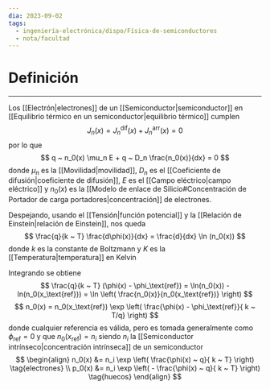 ```yaml
---
dia: 2023-09-02
tags:
  - ingeniería-electrónica/dispo/Física-de-semiconductores
  - nota/facultad
---
```

# Definición
---
Los [[Electrón|electrones]] de un [[Semiconductor|semiconductor]] en [[Equilibrio térmico en un semiconductor|equilibrio térmico]] cumplen $$ J_n(x) = J_n^\text{dif}(x) + J_n^\text{arr}(x) = 0 $$ por lo que 
$$ q ~ n_0(x) \mu_n E + q ~ D_n \frac{n_0(x)}{dx} = 0 $$ donde $\mu_n$ es la [[Movilidad|movilidad]], $D_n$ es el [[Coeficiente de difusión|coeficiente de difusión]], $E$ es el [[Campo eléctrico|campo eléctrico]] y $n_0(x)$ es la [[Modelo de enlace de Silicio#Concentración de Portador de carga portadores|concentración]] de electrones. 

Despejando, usando el [[Tensión|función potencial]] y la [[Relación de Einstein|relación de Einstein]], nos queda $$ \frac{q}{k ~ T} \frac{d\phi(x)}{dx} = \frac{d}{dx} \ln (n_0(x)) $$ donde $k$ es la constante de Boltzmann y $K$ es la [[Temperatura|temperatura]] en Kelvin

Integrando se obtiene $$ \frac{q}{k ~ T} (\phi(x) - \phi_\text{ref}) = \ln(n_0(x)) - ln(n_0(x_\text{ref})) = \ln \left( \frac{n_0(x)}{n_0(x_\text{ref})} \right) $$
$$ n_0(x) = n_0(x_\text{ref}) \exp \left( \frac{\phi(x) - \phi_\text{ref}}{ k ~ T/q} \right) $$ 
donde cualquier referencia es válida, pero es tomada generalmente como $\phi_\text{ref} = 0$ y que $n_0(x_\text{ref}) = n_i$ siendo $n_i$ la [[Semiconductor intrínseco|concentración intrínseca]] de un semiconductor $$ \begin{align} 
    n_0(x) &= n_i \exp \left( \frac{\phi(x) ~ q}{ k ~ T} \right) \tag{electrones} \\
    p_0(x) &= n_i \exp \left( - \frac{\phi(x) ~ q}{ k ~ T} \right) \tag{huecos} 
\end{align} $$